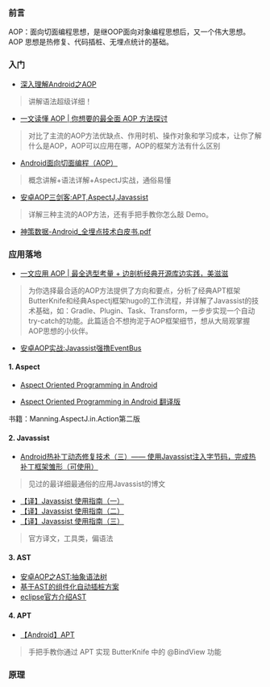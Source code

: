 ### 前言

AOP：面向切面编程思想，是继OOP面向对象编程思想后，又一个伟大思想。AOP 思想是热修复、代码插桩、无埋点统计的基础。

### 入门

- [深入理解Android之AOP](https://blog.csdn.net/innost/article/details/49387395)
> 讲解语法超级详细！

- [一文读懂 AOP | 你想要的最全面 AOP 方法探讨](https://juejin.im/post/5c01533de51d451b80257752)
> 对比了主流的AOP方法优缺点、作用时机、操作对象和学习成本，让你了解什么是AOP，AOP可以应用在哪，AOP的框架方法有什么区别

- [Android面向切面编程（AOP）](https://www.jianshu.com/p/aa1112dbebc7)
> 概念讲解+语法详解+AspectJ实战，通俗易懂

- [安卓AOP三剑客:APT,AspectJ,Javassist](https://www.jianshu.com/p/dca3e2c8608a)
> 详解三种主流的AOP方法，还有手把手教你怎么敲 Demo。

- [神策数据-Android_全埋点技术白皮书.pdf](https://github.com/feelschaotic/AndroidKnowledgeSystem/tree/master/AOP/神策数据-Android_全埋点技术白皮书.pdf)

### 应用落地

- [一文应用 AOP | 最全选型考量 + 边剖析经典开源库边实践，美滋滋](https://juejin.im/post/5c179c136fb9a049e66029dd)
> 为你选择最合适的AOP方法提供了方向和要点，分析了经典APT框架ButterKnife和经典Aspectj框架hugo的工作流程，并详解了Javassist的技术基础，如：Gradle、Plugin、Task、Transform，一步步实现一个自动try-catch的功能。此篇适合不想拘泥于AOP框架细节，想从大局观掌握AOP思想的小伙伴。

- [安卓AOP实战:Javassist强撸EventBus](https://www.jianshu.com/p/33d8a3165b07)

#### 1. Aspect

- [Aspect Oriented Programming in Android](https://fernandocejas.com/2014/08/03/aspect-oriented-programming-in-android/)

- [Aspect Oriented Programming in Android 翻译版](https://www.jianshu.com/p/0fa8073fd144)

书籍：Manning.AspectJ.in.Action第二版

#### 2. Javassist
- [Android热补丁动态修复技术（三）—— 使用Javassist注入字节码，完成热补丁框架雏形（可使用）](https://blog.csdn.net/u010386612/article/details/51131642)

> 见过的最详细最通俗的应用Javassist的博文

- [【译】Javassist 使用指南（一）](https://www.jianshu.com/p/43424242846b)
- [【译】Javassist 使用指南（二）](https://www.jianshu.com/p/b9b3ff0e1bf8)
- [【译】Javassist 使用指南（三）](https://www.jianshu.com/p/7803ffcc81c8)
> 官方译文，工具类，偏语法

#### 3. AST
- [安卓AOP之AST:抽象语法树](https://www.jianshu.com/p/5514cf705666)
- [基于AST的组件化自动插桩方案](https://www.jianshu.com/p/a827a95fde17)
- [eclipse官方介绍AST](http://www.eclipse.org/articles/Article-JavaCodeManipulation_AST/)

#### 4. APT
- [【Android】APT](https://www.jianshu.com/p/7af58e8e3e18)
> 手把手教你通过 APT 实现 ButterKnife 中的 @BindView 功能
### 原理